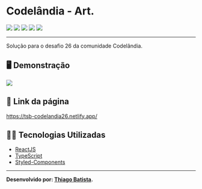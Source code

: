 # Codelândia - Art.
![](https://img.shields.io/badge/reactJS-20b2aa?style=for-the-badge&logo=react&logoColor=white) ![](https://img.shields.io/badge/typescript-007acc?style=for-the-badge&logo=typescript&logoColor=white) ![](https://img.shields.io/badge/styled_components-fe4164?style=for-the-badge&logo=styled-components&logoColor=white) ![](https://img.shields.io/badge/Visual_Studio_Code-0078D4?style=for-the-badge&logo=visual%20studio%20code&logoColor=white) ![](https://img.shields.io/badge/Markdown-000000?style=for-the-badge&logo=markdown&logoColor=white)
***
Solução para o desafio 26 da comunidade Codelândia.

##  🖥️ Demonstração
![](../resultados/desafio26.png)

## 🔗 Link da página
https://tsb-codelandia26.netlify.app/

## 👨‍💻 Tecnologias Utilizadas
* [ReactJS](https://pt-br.reactjs.org/docs/getting-started.html)
* [TypeScript](https://www.typescriptlang.org/docs/)
* [Styled-Components](https://styled-components.com/docs)
***
**Desenvolvido por: [Thiago Batista](https://github.com/ThiagoSantosBatista/).**